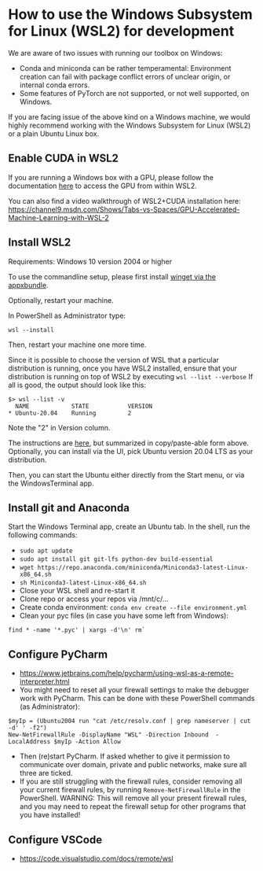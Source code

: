 # How to use the Windows Subsystem for Linux (WSL2) for development

We are aware of two issues with running our toolbox on Windows:

- Conda and miniconda can be rather temperamental: Environment creation can fail with package conflict errors of unclear
  origin, or internal conda errors.
- Some features of PyTorch are not supported, or not well supported, on Windows.

If you are facing issue of the above kind on a Windows machine, we would highly recommend working with the Windows
Subsystem for Linux (WSL2) or a plain Ubuntu Linux box.

## Enable CUDA in WSL2

If you are running a Windows box with a GPU, please follow the documentation
[here](https://docs.microsoft.com/en-us/windows/win32/direct3d12/gpu-cuda-in-wsl) to access the GPU from within WSL2.

You can also find a video walkthrough of WSL2+CUDA installation
here: https://channel9.msdn.com/Shows/Tabs-vs-Spaces/GPU-Accelerated-Machine-Learning-with-WSL-2

## Install WSL2

Requirements: Windows 10 version 2004 or higher

To use the commandline setup, please first install
[winget via the appxbundle](https://github.com/microsoft/winget-cli/releases).

Optionally, restart your machine.

In PowerShell as Administrator type:
```
wsl --install
```

Then, restart your machine one more time.

Since it is possible to choose the version of WSL that a particular distribution is running, once you have WSL2
installed, ensure that your distribution is running on top of WSL2 by executing
`wsl --list --verbose`
If all is good, the output should look like this:

```
$> wsl --list -v
  NAME            STATE           VERSION
* Ubuntu-20.04    Running         2
```

Note the "2" in Version column. 

The instructions are [here](https://docs.microsoft.com/en-us/windows/wsl/install), but summarized in copy/paste-able form above. Optionally, you can install via the UI, pick Ubuntu version 20.04 LTS as your distribution.

Then, you can start the Ubuntu either directly from the Start menu, or via the WindowsTerminal app.

## Install git and Anaconda

Start the Windows Terminal app, create an Ubuntu tab. In the shell, run the following commands:

- `sudo apt update`
- `sudo apt install git git-lfs python-dev build-essential`
- `wget https://repo.anaconda.com/miniconda/Miniconda3-latest-Linux-x86_64.sh`
- `sh Miniconda3-latest-Linux-x86_64.sh`
- Close your WSL shell and re-start it
- Clone repo or access your repos via /mnt/c/...
- Create conda environment: `conda env create --file environment.yml`
- Clean your pyc files (in case you have some left from Windows):

```
find * -name '*.pyc' | xargs -d'\n' rm`
```

## Configure PyCharm

- https://www.jetbrains.com/help/pycharm/using-wsl-as-a-remote-interpreter.html
- You might need to reset all your firewall settings to make the debugger work with PyCharm. This can be done with these
  PowerShell commands (as Administrator):

```
$myIp = (Ubuntu2004 run "cat /etc/resolv.conf | grep nameserver | cut -d' ' -f2")
New-NetFirewallRule -DisplayName "WSL" -Direction Inbound  -LocalAddress $myIp -Action Allow
```

- Then (re)start PyCharm. If asked whether to give it permission to communicate over domain, private and public
  networks, make sure all three are ticked.
- If you are still struggling with the firewall rules, consider removing all your current firewall rules, by running
  `Remove-NetFirewallRule` in the PowerShell. WARNING: This will remove all your present firewall rules, and you may
  need to repeat the firewall setup for other programs that you have installed!

## Configure VSCode

- https://code.visualstudio.com/docs/remote/wsl
